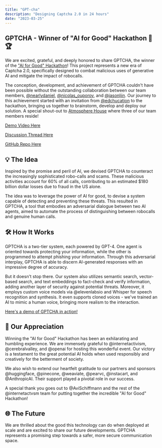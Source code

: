 ```yaml
---
title: "GPT-cha"
description: "Designing Captcha 2.0 in 24 hours"
date: "2023-03-25"
---
```


## GPTCHA - Winner of "AI for Good" Hackathon 🎉🏆

We are excited, grateful, and deeply honored to share GPTCHA, the winner of the ["AI for Good" Hackathon](https://partiful.com/e/9ft7v8NYnFin5BL3p9Ar)! This project represents a new era of Captcha 2.0, specifically designed to combat malicious uses of generative AI and mitigate the impact of robocalls.

The conception, development, and achievement of GPTCHA couldn't have been possible without the outstanding collaboration between our team members, [@nearlydaniel](twitter.com/nearlydaniel), [@nicolas_ouporov](twitter.com/nicolas_ouporov), and [@jasonljin](twitter.com/jasonljin). Our journey to this achievement started with an invitation from [@edchucation](twitter.com/edchucation) to the hackathon, bringing us together to brainstorm, develop and deploy our solution. A special shout-out to [Atmosphere House](http://atmosphere.house) where three of our team members reside!

[Demo Video Here](https://twitter.com/jasonljin/status/1640194628380151808)

[Discussion Thread Here](https://twitter.com/DrJimFan/status/1640733297314775040)

[GitHub Repo Here](https://github.com/likeaj6/GPTCHA)

## 💡 The Idea

Inspired by the promise and peril of AI, we devised GPTCHA to counteract the increasingly sophisticated robo-calls and scams. These malicious activities account for 60% of all calls, contributing to an estimated $180 billion dollar losses due to fraud in the US alone.

The idea was to leverage the power of AI for good, to devise a system capable of detecting and preventing these threats. This resulted in GPTCHA, a tool that embodies an adversarial dialogue between two AI agents, aimed to automate the process of distinguishing between robocalls and genuine human calls.

## 🛠️ How It Works

GPTCHA is a two-tier system, each powered by GPT-4. One agent is oriented towards protecting your information, while the other is programmed to attempt phishing your information. Through this adversarial interplay, GPTCHA is able to discern AI-generated responses with an impressive degree of accuracy.

But it doesn't stop there. Our system also utilizes semantic search, vector-based search, and text embeddings to fact-check and verify information, adding another layer of security against potential threats. Moreover, it employs custom voice models via @elevenlabsio and Whisper for speech recognition and synthesis. It even supports cloned voices - we've trained an AI to mimic a human voice, bringing more realism to the interaction.

[Here's a demo of GPTCHA in action!](http://gptcha.vercel.app)

## 🙏 Our Appreciation

Winning the "AI for Good" Hackathon has been an exhilarating and humbling experience. We are immensely grateful to @internetactivism, @cerebralvalley, and @openai for hosting this wonderful event. Our victory is a testament to the great potential AI holds when used responsibly and creatively for the betterment of society.

We also wish to extend our heartfelt gratitude to our partners and sponsors @huggingface, @pinecone, @weaviate, @pearvc, @instacart, and @AnthropicAI. Their support played a pivotal role in our success.

A special thank you goes out to @AviSchiffmann and the rest of the @internetactvsm team for putting together the incredible "AI for Good" Hackathon!

## 🌐 The Future

We are thrilled about the good this technology can do when deployed at scale and are excited to share our future developments. GPTCHA represents a promising step towards a safer, more secure communication space.